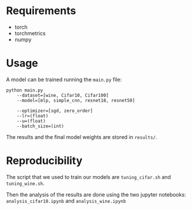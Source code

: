# Requirements
- torch
- torchmetrics
- numpy

# Usage
A model can be trained running the `main.py` file:
```{bash}
python main.py
    --dataset=[wine, Cifar10, Cifar100]
    --model=[mlp, simple_cnn, resnet18, resnet50]
    
    --optimizer=[sgd, zero_order]
    --lr=(float)
    --u=(float)
    --batch_size=(int)
```
The results and the final model weights are stored in `results/`.

# Reproducibility
The script that we used to train our models are `tuning_cifar.sh` and `tuning_wine.sh`.

Then the analysis of the results are done using the two jupyter notebooks: `analysis_cifar10.ipynb` and `analysis_wine.ipynb`
